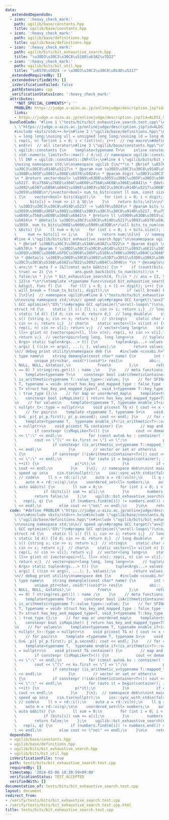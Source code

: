 ```yaml
---
data:
  _extendedDependsOn:
  - icon: ':heavy_check_mark:'
    path: ugilib/base/constants.hpp
    title: ugilib/base/constants.hpp
  - icon: ':heavy_check_mark:'
    path: ugilib/base/definitions.hpp
    title: ugilib/base/definitions.hpp
  - icon: ':heavy_check_mark:'
    path: ugilib/bits/bit_exhaustive_search.hpp
    title: "\u30D3\u30C3\u30C8\u5168\u63A2\u7D22"
  - icon: ':heavy_check_mark:'
    path: ugilib/bits/bit_util.hpp
    title: "\u6570\u5024 -> \u30D3\u30C3\u30C8\u914D\u5217"
  _extendedRequiredBy: []
  _extendedVerifiedWith: []
  _isVerificationFailed: false
  _pathExtension: cpp
  _verificationStatusIcon: ':heavy_check_mark:'
  attributes:
    '*NOT_SPECIAL_COMMENTS*': ''
    PROBLEM: https://judge.u-aizu.ac.jp/onlinejudge/description.jsp?id=ALDS1_5_A
    links:
    - https://judge.u-aizu.ac.jp/onlinejudge/description.jsp?id=ALDS1_5_A
  bundledCode: "#line 1 \"tests/bits/bit_exhaustive_search.test.cpp\"\n#define PROBLEM\
    \ \"https://judge.u-aizu.ac.jp/onlinejudge/description.jsp?id=ALDS1_5_A\"\n\n\n\
    #include <bits/stdc++.h>\n#line 2 \"ugilib/base/definitions.hpp\"\n\nusing ll\
    \ = long long;\nusing ull = unsigned long long;\nusing ld = long double;\n#define\
    \ rep(i, n) for(int i = 0; i < (int)(n); i++)  // rep macro\n#define all(v) begin(v),\
    \ end(v)  // all iterator\n#line 3 \"ugilib/base/constants.hpp\"\n\nnamespace\
    \ ugilib::constants {\n    template<typename T>\n    inline constexpr T INF =\
    \ std::numeric_limits<T>::max() / 4;\n} // namespace ugilib::constants\n\nconst\
    \ ll INF = ugilib::constants::INF<ll>;\n#line 4 \"ugilib/bits/bit_util.hpp\"\n\
    \nusing namespace std;\n\nnamespace ugilib {\n/**\n * @brief \u6570\u5024 -> \u30D3\
    \u30C3\u30C8\u914D\u5217\n * @param num \u30D3\u30C3\u30C8\u914D\u5217\u306B\u3059\
    \u308B\u305F\u3081\u306E\u6570\u5024\n * @param digit \u30D3\u30C3\u30C8\u6570\
    \n * @return vector<bool> \u5909\u63DB\u3055\u308C\u305F\u30D3\u30C3\u30C8\u914D\
    \u5217. 0\u756A\u76EE\u304C\u4E00\u756A\u4E0B\u306E\u6841\n * @details \u6570\u5024\
    \u3092\u6307\u5B9A\u6841\u306E\u30D3\u30C3\u30C8\u914D\u5217\u306B\u5909\u63DB\
    \u3059\u308B\n*/\nvector<bool> num_to_bits(const ll num, const size_t &digit)\
    \ {\n    vector<bool> bits(digit);\n    for (int i = 0; i < digit; i++) {\n  \
    \      bits[i] = (num >> i) & 1U;\n    }\n    return bits;\n}\n\n/**\n * @brief\
    \ \u30D3\u30C3\u30C8\u914D\u5217 -> \u6570\u5024\n * @param bits \u6570\u5024\u306B\
    \u3059\u308B\u305F\u3081\u306E\u30D3\u30C3\u30C8\u914D\u5217. 0\u756A\u76EE\u304C\
    \u4E00\u756A\u4E0B\u306E\u6841\n * @return ll \u5909\u63DB\u3055\u308C\u305F\u6570\
    \u5024\n * @details \u30D3\u30C3\u30C8\u914D\u5217\u3092\u6570\u5024\u306B\u623B\
    \u3059. num_to_bits\u306E\u9006\u5909\u63DB\n*/\nll bits_to_num(const vector<bool>\
    \ &bits) {\n    ll num = 0;\n    for (int i = 0; i < bits.size(); i++) {\n   \
    \     num += bits[i] << i;\n    }\n    return num;\n}\n}  // namespace ugilib\n\
    #line 4 \"ugilib/bits/bit_exhaustive_search.hpp\"\n\nnamespace ugilib {\n/**\n\
    \ * @brief \u30D3\u30C3\u30C8\u5168\u63A2\u7D22\n * @param digit \u30D3\u30C3\u30C8\
    \u6570\n * @param f \u30D3\u30C3\u30C8\u914D\u5217\u3092\u6E21\u3057\u3066\u3001\
    \u305D\u308C\u306B\u5FDC\u3058\u305F\u51E6\u7406\u3092\u884C\u3046\u95A2\u6570\
    \n * @details \u30E9\u30E0\u30C0\u3092\u53D7\u3051\u53D6\u3063\u3066\u3001\u30D3\
    \u30C3\u30C8\u5168\u63A2\u7D22\u3092\u884C\u3046\n *\n * @example\n * vector<int>\
    \ ans;\n * auto f = [&](const auto &&bits) {\n *    if (count(bits.begin(), bits.end(),\
    \ true) == 2) {\n *        ans.push_back(bits_to_num(bits));\n *    }\n *    return\
    \ false;\n * };\n * bit_exhaustive_search(4, f);\n * // ans = {3, 5, 6, 9, 10,\
    \ 12}\n *\n*/\ntemplate <typename Func>\nvoid bit_exhaustive_search(const size_t\
    \ &digit, Func f) {\n    for (ll i = 0; i < (1 << digit); i++) {\n        bool\
    \ will_break = f(num_to_bits(i, digit));\n        if (will_break) break;\n   \
    \ }\n}\n}  // namespace ugilib\n#line 8 \"tests/bits/bit_exhaustive_search.test.cpp\"\
    \n\nusing namespace std;\n\n// speed up\n#pragma GCC target(\"avx2\")\n#pragma\
    \ GCC optimize(\"O3\")\n#pragma GCC optimize(\"unroll-loops\")\n\n// reader\n\
    struct rd {\n    static ll i() {ll i; cin >> i; return i;}  // long long\n   \
    \ static ld d() {ld d; cin >> d; return d;}  // long double\n    static string\
    \ s() {string s; cin >> s; return s;}  // string\n    static char c() {char c;\
    \ cin >> c; return c;}  // char\n    static vector<ll> vi(int n) {vector<ll> v(n);\
    \ rep(i, n) cin >> v[i]; return v;}  // vector<long long>\n    static vector<pair<ll,\
    \ ll>> g(int n) {vector<pair<ll, ll>> v(n); rep(i, n) cin >> v[i].first >> v[i].second;\
    \ return v;}  // vector<pair<long long, long long>>\n    // tuple\n    template<typename...\
    \ Args> static tuple<Args...> t() {\n        tuple<Args...> values;\n        apply([](auto&...\
    \ args) { ((cin >> args), ...); }, values);\n        return values;\n    }\n};\n\
    \n// debug print utility\nnamespace deb {\n    #include <cxxabi.h>\n    // demangle\
    \ type name\n    string demangle(const char* name) {\n        int status = -4;\n\
    \        unique_ptr<char, void(*)(void*)> res{\n            abi::__cxa_demangle(name,\
    \ NULL, NULL, &status),\n            free\n        };\n        return (status\
    \ == 0) ? string(res.get()) : name ;\n    }\n    // meta functions for type traits\n\
    \    template<typename T>\n    constexpr bool isArithmeticContainer() { return\
    \ is_arithmetic<typename T::value_type>::value; }\n    // for SFINAE\n    template<typename\
    \ T, typename = void> struct has_key_and_mapped_type : false_type {};\n    template<typename\
    \ T> struct has_key_and_mapped_type<T, void_t<typename T::key_type, typename T::mapped_type>>\
    \ : true_type {};\n    // for map or unordered_map\n    template<typename T>\n\
    \    constexpr bool isMapLike() { return has_key_and_mapped_type<T>::value; }\n\
    \n    // for values\n    template<typename T, typename enable_if<is_arithmetic<T>::value,\
    \ nullptr_t>::type = nullptr>\n    void p(const T& x) { cout << x << \" \"; }\n\
    \    // for pairs\n    template <typename T, typename S>\n    void p(const pair<T,\
    \ S>& _p){ p(_p.first); p(_p.second); cout << endl; }\n    // for containers\n\
    \    template<typename T,  typename enable_if<!is_arithmetic<T>::value, nullptr_t>::type\
    \ = nullptr>\n    void p(const T& container) {\n        // map and unordered_map\n\
    \        if constexpr (isMapLike<T>()) {\n            cout << demangle(typeid(T).name())\
    \ << \":\" << endl;\n            for (const auto& kv : container) {\n        \
    \        cout << \"[\" << kv.first << \"] => \";\n                p(kv.second);\n\
    \                if constexpr (is_arithmetic_v<typename T::mapped_type>) cout\
    \ << endl;\n            }\n        // vector or set or others\n        } else\
    \ {\n            if constexpr (!isArithmeticContainer<T>()) cout << demangle(typeid(T).name())\
    \ << \":\" << endl;\n            for (auto it = begin(container); it != end(container);\
    \ ++it) {\n                p(*it);\n            }\n            if constexpr (isArithmeticContainer<T>())\
    \ cout << endl;\n        }\n    }\n};  // namespace deb\n\nint main() {\n    //\
    \ speed up io\n    cin.tie(nullptr);\n    ios::sync_with_stdio(false);\n\n   \
    \ // code\n    ll n = rd::i();\n    auto a = rd::vi(n);\n    ll q = rd::i();\n\
    \    auto m = rd::vi(q);\n\n    unordered_set<ll> numbers;\n    auto f = [&](const\
    \ auto &&bits) {\n        ll sum = 0;\n        for (int i = 0; i < n; i++) {\n\
    \            if (bits[i]) sum += a[i];\n        }\n        numbers.insert(sum);\n\
    \        return false;\n    };\n    ugilib::bit_exhaustive_search(n, f);\n\n \
    \   rep(i, q) {\n        if (numbers.find(m[i]) != numbers.end()) cout << \"yes\"\
    \ << endl;\n        else cout << \"no\" << endl;\n    }\n\n    return 0;\n}\n"
  code: "#define PROBLEM \"https://judge.u-aizu.ac.jp/onlinejudge/description.jsp?id=ALDS1_5_A\"\
    \n\n\n#include <bits/stdc++.h>\n#include \"ugilib/base/constants.hpp\"\n#include\
    \ \"ugilib/base/definitions.hpp\"\n#include \"ugilib/bits/bit_exhaustive_search.hpp\"\
    \n\nusing namespace std;\n\n// speed up\n#pragma GCC target(\"avx2\")\n#pragma\
    \ GCC optimize(\"O3\")\n#pragma GCC optimize(\"unroll-loops\")\n\n// reader\n\
    struct rd {\n    static ll i() {ll i; cin >> i; return i;}  // long long\n   \
    \ static ld d() {ld d; cin >> d; return d;}  // long double\n    static string\
    \ s() {string s; cin >> s; return s;}  // string\n    static char c() {char c;\
    \ cin >> c; return c;}  // char\n    static vector<ll> vi(int n) {vector<ll> v(n);\
    \ rep(i, n) cin >> v[i]; return v;}  // vector<long long>\n    static vector<pair<ll,\
    \ ll>> g(int n) {vector<pair<ll, ll>> v(n); rep(i, n) cin >> v[i].first >> v[i].second;\
    \ return v;}  // vector<pair<long long, long long>>\n    // tuple\n    template<typename...\
    \ Args> static tuple<Args...> t() {\n        tuple<Args...> values;\n        apply([](auto&...\
    \ args) { ((cin >> args), ...); }, values);\n        return values;\n    }\n};\n\
    \n// debug print utility\nnamespace deb {\n    #include <cxxabi.h>\n    // demangle\
    \ type name\n    string demangle(const char* name) {\n        int status = -4;\n\
    \        unique_ptr<char, void(*)(void*)> res{\n            abi::__cxa_demangle(name,\
    \ NULL, NULL, &status),\n            free\n        };\n        return (status\
    \ == 0) ? string(res.get()) : name ;\n    }\n    // meta functions for type traits\n\
    \    template<typename T>\n    constexpr bool isArithmeticContainer() { return\
    \ is_arithmetic<typename T::value_type>::value; }\n    // for SFINAE\n    template<typename\
    \ T, typename = void> struct has_key_and_mapped_type : false_type {};\n    template<typename\
    \ T> struct has_key_and_mapped_type<T, void_t<typename T::key_type, typename T::mapped_type>>\
    \ : true_type {};\n    // for map or unordered_map\n    template<typename T>\n\
    \    constexpr bool isMapLike() { return has_key_and_mapped_type<T>::value; }\n\
    \n    // for values\n    template<typename T, typename enable_if<is_arithmetic<T>::value,\
    \ nullptr_t>::type = nullptr>\n    void p(const T& x) { cout << x << \" \"; }\n\
    \    // for pairs\n    template <typename T, typename S>\n    void p(const pair<T,\
    \ S>& _p){ p(_p.first); p(_p.second); cout << endl; }\n    // for containers\n\
    \    template<typename T,  typename enable_if<!is_arithmetic<T>::value, nullptr_t>::type\
    \ = nullptr>\n    void p(const T& container) {\n        // map and unordered_map\n\
    \        if constexpr (isMapLike<T>()) {\n            cout << demangle(typeid(T).name())\
    \ << \":\" << endl;\n            for (const auto& kv : container) {\n        \
    \        cout << \"[\" << kv.first << \"] => \";\n                p(kv.second);\n\
    \                if constexpr (is_arithmetic_v<typename T::mapped_type>) cout\
    \ << endl;\n            }\n        // vector or set or others\n        } else\
    \ {\n            if constexpr (!isArithmeticContainer<T>()) cout << demangle(typeid(T).name())\
    \ << \":\" << endl;\n            for (auto it = begin(container); it != end(container);\
    \ ++it) {\n                p(*it);\n            }\n            if constexpr (isArithmeticContainer<T>())\
    \ cout << endl;\n        }\n    }\n};  // namespace deb\n\nint main() {\n    //\
    \ speed up io\n    cin.tie(nullptr);\n    ios::sync_with_stdio(false);\n\n   \
    \ // code\n    ll n = rd::i();\n    auto a = rd::vi(n);\n    ll q = rd::i();\n\
    \    auto m = rd::vi(q);\n\n    unordered_set<ll> numbers;\n    auto f = [&](const\
    \ auto &&bits) {\n        ll sum = 0;\n        for (int i = 0; i < n; i++) {\n\
    \            if (bits[i]) sum += a[i];\n        }\n        numbers.insert(sum);\n\
    \        return false;\n    };\n    ugilib::bit_exhaustive_search(n, f);\n\n \
    \   rep(i, q) {\n        if (numbers.find(m[i]) != numbers.end()) cout << \"yes\"\
    \ << endl;\n        else cout << \"no\" << endl;\n    }\n\n    return 0;\n}\n"
  dependsOn:
  - ugilib/base/constants.hpp
  - ugilib/base/definitions.hpp
  - ugilib/bits/bit_exhaustive_search.hpp
  - ugilib/bits/bit_util.hpp
  isVerificationFile: true
  path: tests/bits/bit_exhaustive_search.test.cpp
  requiredBy: []
  timestamp: '2024-03-06 18:30:59+09:00'
  verificationStatus: TEST_ACCEPTED
  verifiedWith: []
documentation_of: tests/bits/bit_exhaustive_search.test.cpp
layout: document
redirect_from:
- /verify/tests/bits/bit_exhaustive_search.test.cpp
- /verify/tests/bits/bit_exhaustive_search.test.cpp.html
title: tests/bits/bit_exhaustive_search.test.cpp
---
```

